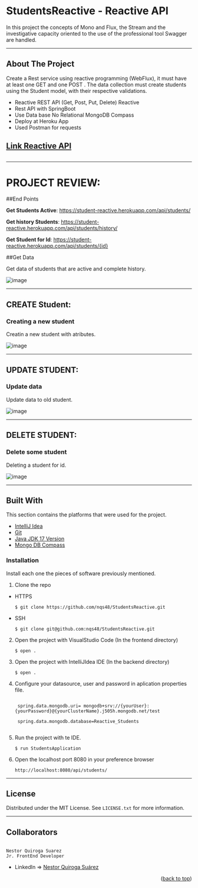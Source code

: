 # StudentsReactive - Reactive API 
In this project the concepts of Mono and Flux, the Stream and the investigative capacity oriented to the use of the professional tool Swagger are handled.

---

<!-- ABOUT THE PROJECT -->
## About The Project


Create a Rest service using reactive programming (WebFlux), it must have at least one GET and one POST . The data collection must create students using the Student model, with their respective validations.

- Reactive REST API (Get, Post, Put, Delete) Reactive
- Rest API with SpringBoot
- Use Data base No Relational MongoDB Compass
- Deploy at Heroku App
- Used Postman for requests


## [Link Reactive API](https://student-reactive.herokuapp.com/api/students/)

## []()

---

# PROJECT REVIEW:

##End Points

**Get Students Active**: https://student-reactive.herokuapp.com/api/students/


**Get history Students**: https://student-reactive.herokuapp.com/api/students/history/


**Get Student for Id**: https://student-reactive.herokuapp.com/api/students/{id}


##Get Data


Get data of students that are active and complete history.

![image]()


---

## CREATE Student:

### Creating a new student

Creatin a new student with atributes. 

![image]()

---

## UPDATE STUDENT:

### Update data

Update data to old student.

![image]()



---

## DELETE STUDENT:

### Delete some student

Deleting a student for id.

![image]()


---



## Built With

This section contains the platforms that were used for the project.

* [IntelliJ Idea](https://www.jetbrains.com/es-es/idea/)
* [Git](https://git-scm.com/)
* [Java JDK 17 Version ](https://www.oracle.com/java/technologies/downloads/)
* [Mongo DB Compass](https://www.mongodb.com/es/products/compass)


### Installation

Install each one the pieces of software previously mentioned.


1. Clone the repo

- HTTPS
   ```
   $ git clone https://github.com/nqs48/StudentsReactive.git
   ```


- SSH
   ```
   $ git clone git@github.com:nqs48/StudentsReactive.git
   ```


2. Open the project with VisualStudio Code (In the frontend directory)

   ```
   $ open .
   ```
   

3. Open the project with IntelliJIdea IDE (In the backend directory)

   ```
   $ open .
   
   ```
   
4. Configure your datasource, user and password in aplication properties file.

   ```
    
    spring.data.mongodb.uri= mongodb+srv://{yourUser}:{yourPassword}@{yourClusterName}.j505h.mongodb.net/test
    
    spring.data.mongodb.database=Reactive_Students
    
   ```

   
5. Run the project with te IDE.

   ```
   $ run StudentsApplication 
   
   ``` 
   
4. Open the localhost port 8080 in your preference browser

   ```
   http://localhost:8080/api/students/
   
   ```

   

---

<!-- LICENSE -->
## License

Distributed under the MIT License. See `LICENSE.txt` for more information.

---

<!-- CONTACT -->
## Collaborators
```

Nestor Quiroga Suarez
Jr. FrontEnd Developer

```
- LinkedIn => [Nestor Quiroga Suárez](https://www.linkedin.com/in/nqs48/)



<p align="right">(<a href="#top">back to top</a>)</p>

